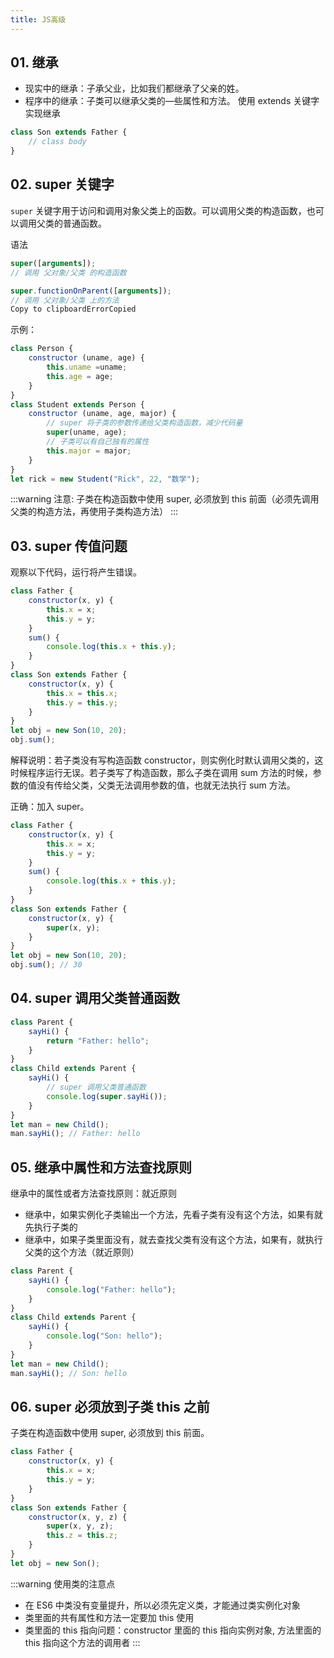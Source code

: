 ```yaml
---
title: JS高级
---
```


## 01. 继承
* 现实中的继承：子承父业，比如我们都继承了父亲的姓。
* 程序中的继承：子类可以继承父类的—些属性和方法。
使用 extends 关键字实现继承
```js
class Son extends Father {
    // class body
}
```
## 02. super 关键字
`super` 关键字用于访问和调用对象父类上的函数。可以调用父类的构造函数，也可以调用父类的普通函数。

语法
```js
super([arguments]);
// 调用 父对象/父类 的构造函数

super.functionOnParent([arguments]);
// 调用 父对象/父类 上的方法
Copy to clipboardErrorCopied
```
示例：
```js
class Person {
    constructor (uname, age) {
        this.uname =uname;
        this.age = age;
    }
}
class Student extends Person {
    constructor (uname, age, major) {
        // super 将子类的参数传递给父类构造函数，减少代码量
        super(uname, age);
        // 子类可以有自己独有的属性
        this.major = major;
    }
}
let rick = new Student("Rick", 22, "数学");
```
:::warning 
注意: 子类在构造函数中使用 super, 必须放到 this 前面（必须先调用父类的构造方法，再使用子类构造方法）
:::
## 03. super 传值问题
观察以下代码，运行将产生错误。
```js
class Father {
    constructor(x, y) {
        this.x = x;
        this.y = y;
    }
    sum() {
        console.log(this.x + this.y);
    }
}
class Son extends Father {
    constructor(x, y) {
        this.x = this.x;
        this.y = this.y;
    }
}
let obj = new Son(10, 20);
obj.sum();
```

解释说明：若子类没有写构造函数 constructor，则实例化时默认调用父类的，这时候程序运行无误。若子类写了构造函数，那么子类在调用 sum 方法的时候，参数的值没有传给父类，父类无法调用参数的值，也就无法执行 sum 方法。

正确：加入 super。
```js
class Father {
    constructor(x, y) {
        this.x = x;
        this.y = y;
    }
    sum() {
        console.log(this.x + this.y);
    }
}
class Son extends Father {
    constructor(x, y) {
        super(x, y);
    }
}
let obj = new Son(10, 20);
obj.sum(); // 30
```
## 04. super 调用父类普通函数
```js
class Parent {
    sayHi() {
        return "Father: hello";
    }
}
class Child extends Parent {
    sayHi() {
        // super 调用父类普通函数
        console.log(super.sayHi());
    }
}
let man = new Child();
man.sayHi(); // Father: hello
```
## 05. 继承中属性和方法查找原则
继承中的属性或者方法查找原则：就近原则

* 继承中，如果实例化子类输出一个方法，先看子类有没有这个方法，如果有就先执行子类的
* 继承中，如果子类里面没有，就去查找父类有没有这个方法，如果有，就执行父类的这个方法（就近原则）
```js
class Parent {
    sayHi() {
        console.log("Father: hello");
    }
}
class Child extends Parent {
    sayHi() {
        console.log("Son: hello");
    }
}
let man = new Child();
man.sayHi(); // Son: hello
```
## 06. super 必须放到子类 this 之前
子类在构造函数中使用 super, 必须放到 this 前面。
```js
class Father {
    constructor(x, y) {
        this.x = x;
        this.y = y;
    }
}
class Son extends Father {
    constructor(x, y, z) {
        super(x, y, z);
        this.z = this.z;
    }
}
let obj = new Son();
```
:::warning 使用类的注意点
* 在 ES6 中类没有变量提升，所以必须先定义类，才能通过类实例化对象
* 类里面的共有属性和方法一定要加 this 使用
* 类里面的 this 指向问题：constructor 里面的 this 指向实例对象, 方法里面的 this 指向这个方法的调用者
:::